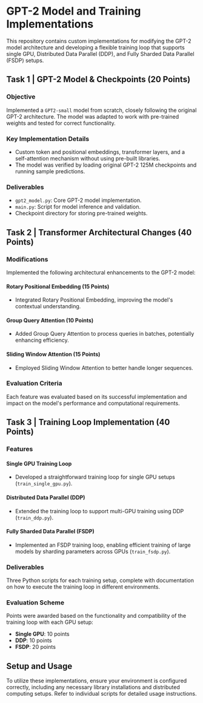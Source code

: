 # GPT-2 Model and Training Implementations

This repository contains custom implementations for modifying the GPT-2 model architecture and developing a flexible training loop that supports single GPU, Distributed Data Parallel (DDP), and Fully Sharded Data Parallel (FSDP) setups.

## Task 1 | GPT-2 Model & Checkpoints (20 Points)

### Objective
Implemented a `GPT2-small` model from scratch, closely following the original GPT-2 architecture. The model was adapted to work with pre-trained weights and tested for correct functionality.

### Key Implementation Details
- Custom token and positional embeddings, transformer layers, and a self-attention mechanism without using pre-built libraries.
- The model was verified by loading original GPT-2 125M checkpoints and running sample predictions.

### Deliverables
- `gpt2_model.py`: Core GPT-2 model implementation.
- `main.py`: Script for model inference and validation.
- Checkpoint directory for storing pre-trained weights.

## Task 2 | Transformer Architectural Changes (40 Points)

### Modifications
Implemented the following architectural enhancements to the GPT-2 model:

#### Rotary Positional Embedding (15 Points)
- Integrated Rotary Positional Embedding, improving the model's contextual understanding.

#### Group Query Attention (10 Points)
- Added Group Query Attention to process queries in batches, potentially enhancing efficiency.

#### Sliding Window Attention (15 Points)
- Employed Sliding Window Attention to better handle longer sequences.

### Evaluation Criteria
Each feature was evaluated based on its successful implementation and impact on the model's performance and computational requirements.

## Task 3 | Training Loop Implementation (40 Points)

### Features

#### Single GPU Training Loop
- Developed a straightforward training loop for single GPU setups (`train_single_gpu.py`).

#### Distributed Data Parallel (DDP)
- Extended the training loop to support multi-GPU training using DDP (`train_ddp.py`).

#### Fully Sharded Data Parallel (FSDP)
- Implemented an FSDP training loop, enabling efficient training of large models by sharding parameters across GPUs (`train_fsdp.py`).

### Deliverables
Three Python scripts for each training setup, complete with documentation on how to execute the training loop in different environments.

### Evaluation Scheme
Points were awarded based on the functionality and compatibility of the training loop with each GPU setup:

- **Single GPU**: 10 points
- **DDP**: 10 points
- **FSDP**: 20 points

## Setup and Usage
To utilize these implementations, ensure your environment is configured correctly, including any necessary library installations and distributed computing setups. Refer to individual scripts for detailed usage instructions.
